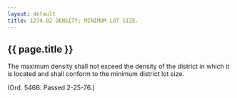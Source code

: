 ```yaml
---
layout: default 
title: 1274.02 DENSITY; MINIMUM LOT SIZE.
---
```


{{ page.title }}
----------------

The maximum density shall not exceed the density of the district in
which it is located and shall conform to the minimum district lot size.

(Ord. 546B. Passed 2-25-76.)
